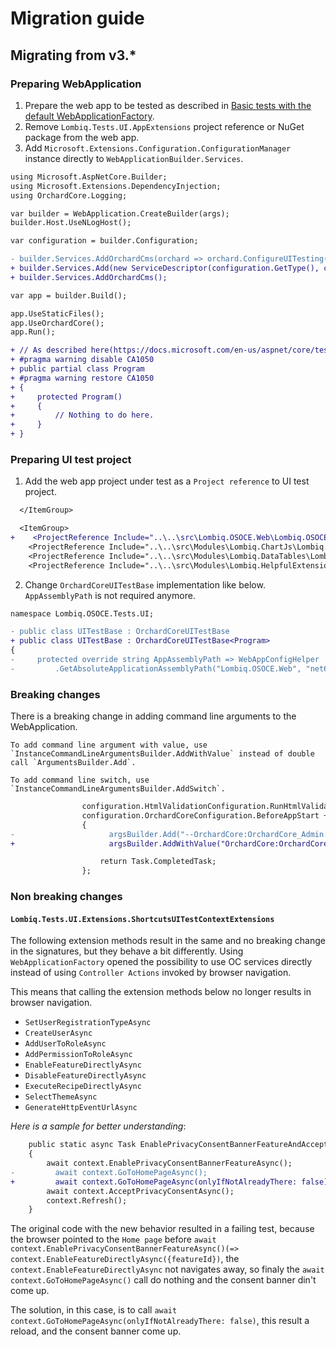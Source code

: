 # Migration guide

## Migrating from v3.*

### Preparing WebApplication

1. Prepare the web app to be tested as described in [Basic tests with the default WebApplicationFactory](https://docs.microsoft.com/en-us/aspnet/core/test/integration-tests?source=recommendations&view=aspnetcore-6.0#basic-tests-with-the-default-webapplicationfactory).
2. Remove `Lombiq.Tests.UI.AppExtensions` project reference or NuGet package from the web app.
3. Add `Microsoft.Extensions.Configuration.ConfigurationManager` instance directly to `WebApplicationBuilder.Services`.

```diff
using Microsoft.AspNetCore.Builder;
using Microsoft.Extensions.DependencyInjection;
using OrchardCore.Logging;

var builder = WebApplication.CreateBuilder(args);
builder.Host.UseNLogHost();

var configuration = builder.Configuration;

- builder.Services.AddOrchardCms(orchard => orchard.ConfigureUITesting(configuration, enableShortcutsDuringUITesting: true));
+ builder.Services.Add(new ServiceDescriptor(configuration.GetType(), configuration));
+ builder.Services.AddOrchardCms();

var app = builder.Build();

app.UseStaticFiles();
app.UseOrchardCore();
app.Run();

+ // As described here(https://docs.microsoft.com/en-us/aspnet/core/test/integration-tests?view=aspnetcore-6.0).
+ #pragma warning disable CA1050
+ public partial class Program
+ #pragma warning restore CA1050
+ {
+     protected Program()
+     {
+         // Nothing to do here.
+     }
+ }
```

### Preparing UI test project

1. Add the web app project under test as a `Project reference` to UI test project.

```diff
  </ItemGroup>

  <ItemGroup>
+    <ProjectReference Include="..\..\src\Lombiq.OSOCE.Web\Lombiq.OSOCE.Web.csproj" />
    <ProjectReference Include="..\..\src\Modules\Lombiq.ChartJs\Lombiq.ChartJs.Tests.UI\Lombiq.ChartJs.Tests.UI.csproj" />
    <ProjectReference Include="..\..\src\Modules\Lombiq.DataTables\Lombiq.DataTables\Tests\Lombiq.DataTables.Tests.UI\Lombiq.DataTables.Tests.UI.csproj" />
    <ProjectReference Include="..\..\src\Modules\Lombiq.HelpfulExtensions\Lombiq.HelpfulExtensions.Tests.UI\Lombiq.HelpfulExtensions.Tests.UI.csproj" />
```

2. Change `OrchardCoreUITestBase` implementation like below. `AppAssemblyPath` is not required anymore.

```diff
namespace Lombiq.OSOCE.Tests.UI;

- public class UITestBase : OrchardCoreUITestBase
+ public class UITestBase : OrchardCoreUITestBase<Program>
{
-     protected override string AppAssemblyPath => WebAppConfigHelper
-         .GetAbsoluteApplicationAssemblyPath("Lombiq.OSOCE.Web", "net6.0");
```

### Breaking changes

There is a breaking change in adding command line arguments to the WebApplication.

    To add command line argument with value, use `InstanceCommandLineArgumentsBuilder.AddWithValue` instead of double call `ArgumentsBuilder.Add`.

    To add command line switch, use `InstanceCommandLineArgumentsBuilder.AddSwitch`.

```diff
                configuration.HtmlValidationConfiguration.RunHtmlValidationAssertionOnAllPageChanges = false;
                configuration.OrchardCoreConfiguration.BeforeAppStart += (_, argsBuilder) =>
                {
-                     argsBuilder.Add("--OrchardCore:OrchardCore_Admin:AdminUrlPrefix").Add("custom-admin");
+                     argsBuilder.AddWithValue("OrchardCore:OrchardCore_Admin:AdminUrlPrefix", "custom-admin");

                    return Task.CompletedTask;
                };
```

### Non breaking changes

#### `Lombiq.Tests.UI.Extensions.ShortcutsUITestContextExtensions`

The following extension methods result in the same and no breaking change in the signatures, but they behave a bit differently. Using `WebApplicationFactory` opened the possibility to use OC services directly instead of using `Controller Actions` invoked by browser navigation.

This means that calling the extension methods below no longer results in browser navigation.

- `SetUserRegistrationTypeAsync`
- `CreateUserAsync`
- `AddUserToRoleAsync`
- `AddPermissionToRoleAsync`
- `EnableFeatureDirectlyAsync`
- `DisableFeatureDirectlyAsync`
- `ExecuteRecipeDirectlyAsync`
- `SelectThemeAsync`
- `GenerateHttpEventUrlAsync`

_Here is a sample for better understanding_:
```diff
    public static async Task EnablePrivacyConsentBannerFeatureAndAcceptPrivacyConsentAsync(this UITestContext context)
    {
        await context.EnablePrivacyConsentBannerFeatureAsync();
-         await context.GoToHomePageAsync();
+         await context.GoToHomePageAsync(onlyIfNotAlreadyThere: false);
        await context.AcceptPrivacyConsentAsync();
        context.Refresh();
    }
```

The original code with the new behavior resulted in a failing test, because the browser pointed to the `Home page` before `await context.EnablePrivacyConsentBannerFeatureAsync()(=> context.EnableFeatureDirectlyAsync({featureId})`, the `context.EnableFeatureDirectlyAsync` not navigates away, so finaly the `await context.GoToHomePageAsync()` call do nothing and the consent banner din't come up.

The solution, in this case, is to call `await context.GoToHomePageAsync(onlyIfNotAlreadyThere: false)`, this result a reload, and the consent banner come up.
